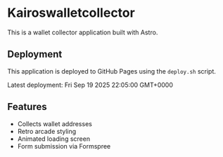 # Kairoswalletcollector

This is a wallet collector application built with Astro.

## Deployment

This application is deployed to GitHub Pages using the `deploy.sh` script.

Latest deployment: Fri Sep 19 2025 22:05:00 GMT+0000

## Features

- Collects wallet addresses
- Retro arcade styling
- Animated loading screen
- Form submission via Formspree
